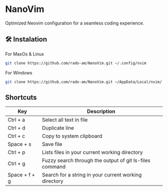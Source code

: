 # NanoVim
Optimized Neovim configuration for a seamless coding experience.

## 🛠️ Instalation

For MaxOs & Linux
```bash
git clone https://github.com/rado-am/NanoVim.git ~/.config/nvim
```

For Windows
```bash
git clone https://github.com/rado-am/NanoVim.git ~/AppData/Local/nvim/
```

## Shortcuts
| Key | Description |
| ------ | ------ |
| Ctrl + a | Select all text in file |
| Ctrl + d | Duplicate line |
| Ctrl + c | Copy to system clipboard |
| Space + s | Save file |
| Ctrl + p | Lists files in your current working directory |
| Ctrl + g | Fuzzy search through the output of git ls-files command |
| Space + f + g | Search for a string in your current working directory | 
